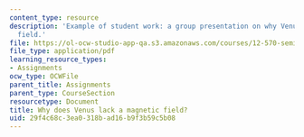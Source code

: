 ```yaml
---
content_type: resource
description: 'Example of student work: a group presentation on why Venus lacks a magnetic
  field.'
file: https://ol-ocw-studio-app-qa.s3.amazonaws.com/courses/12-570-seminar-in-geophysics-thermal-and-chemical-evolution-of-the-earth-spring-2005/29f4c68c3ea0318bad16b9f3b59c5b08_grp1vensmgntcfld.pdf
file_type: application/pdf
learning_resource_types:
- Assignments
ocw_type: OCWFile
parent_title: Assignments
parent_type: CourseSection
resourcetype: Document
title: Why does Venus lack a magnetic field?
uid: 29f4c68c-3ea0-318b-ad16-b9f3b59c5b08
---
```

